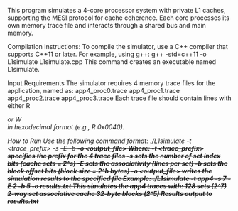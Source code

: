 This program simulates a 4-core processor system with private L1 caches, supporting the MESI protocol for cache coherence. Each core processes its own memory trace file and interacts through a shared bus and main memory.

Compilation Instructions:
    To compile the simulator, use a C++ compiler that supports C++11 or later. For example, using g++:
        g++ -std=c++11 -o L1simulate L1simulate.cpp
    This command creates an executable named L1simulate.

Input Requirements
    The simulator requires 4 memory trace files for the application, named as:
        app4_proc0.trace
        app4_proc1.trace
        app4_proc2.trace
        app4_proc3.trace
    Each trace file should contain lines with either R <address> or W <address> in hexadecimal format (e.g., R 0x0040).

How to Run
    Use the following command format:
        ./L1simulate -t <trace_prefix> -s <s> -E <E> -b <b> -o <output_file>
    Where:
        -t <trace_prefix> specifies the prefix for the 4 trace files
        -s <s> sets the number of set index bits (cache sets = 2^s)
        -E <E> sets the associativity (lines per set)
        -b <b> sets the block offset bits (block size = 2^b bytes)
        -o <output_file> writes the simulation results to the specified file
    Example:
        ./L1simulate -t app4 -s 7 -E 2 -b 5 -o results.txt
    This simulates the app4 traces with:
        128 sets (2^7)
        2-way set associative cache
        32-byte blocks (2^5)
        Results output to results.txt



